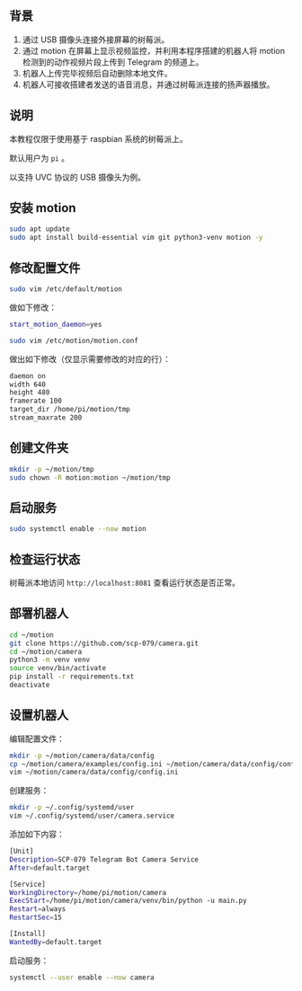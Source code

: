 ## 背景

1. 通过 USB 摄像头连接外接屏幕的树莓派。
2. 通过 motion 在屏幕上显示视频监控，并利用本程序搭建的机器人将 motion 检测到的动作视频片段上传到 Telegram 的频道上。
3. 机器人上传完毕视频后自动删除本地文件。
4. 机器人可接收搭建者发送的语音消息，并通过树莓派连接的扬声器播放。

## 说明

本教程仅限于使用基于 raspbian 系统的树莓派上。

默认用户为 `pi` 。

以支持 UVC 协议的 USB 摄像头为例。

## 安装 motion

```bash 
sudo apt update 
sudo apt install build-essential vim git python3-venv motion -y 
```

## 修改配置文件

```bash 
sudo vim /etc/default/motion
```

做如下修改：

```bash /etc/default/motion
start_motion_daemon=yes
``` 

```bash 
sudo vim /etc/motion/motion.conf 
```

做出如下修改（仅显示需要修改的对应的行）：

```bash /etc/motion/motion.conf
daemon on 
width 640
height 480
framerate 100
target_dir /home/pi/motion/tmp
stream_maxrate 200
```

## 创建文件夹

```bash 
mkdir -p ~/motion/tmp 
sudo chown -R motion:motion ~/motion/tmp
```

## 启动服务

```bash 
sudo systemctl enable --now motion
```

## 检查运行状态

树莓派本地访问 `http://localhost:8081` 查看运行状态是否正常。

## 部署机器人

```bash 
cd ~/motion 
git clone https://github.com/scp-079/camera.git
cd ~/motion/camera 
python3 -m venv venv
source venv/bin/activate
pip install -r requirements.txt
deactivate
```

## 设置机器人

编辑配置文件：

```bash 
mkdir -p ~/motion/camera/data/config
cp ~/motion/camera/examples/config.ini ~/motion/camera/data/config/config.ini 
vim ~/motion/camera/data/config/config.ini 
```

创建服务：

```bash 
mkdir -p ~/.config/systemd/user 
vim ~/.config/systemd/user/camera.service 
``` 

添加如下内容：

```bash ~/.config/systemd/user/camera.service
[Unit]
Description=SCP-079 Telegram Bot Camera Service
After=default.target

[Service]
WorkingDirectory=/home/pi/motion/camera
ExecStart=/home/pi/motion/camera/venv/bin/python -u main.py
Restart=always
RestartSec=15

[Install]
WantedBy=default.target
```

启动服务：

```bash 
systemctl --user enable --now camera
```

